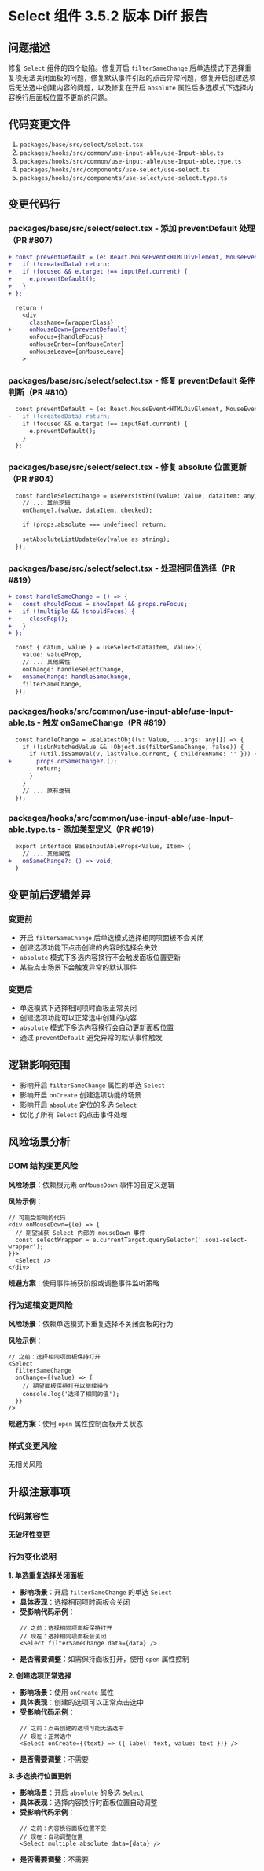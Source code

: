 # Select 组件 3.5.2 版本 Diff 报告

## 问题描述

修复 `Select` 组件的四个缺陷。修复开启 `filterSameChange` 后单选模式下选择重复项无法关闭面板的问题，修复默认事件引起的点击异常问题，修复开启创建选项后无法选中创建内容的问题，以及修复在开启 `absolute` 属性后多选模式下选择内容换行后面板位置不更新的问题。

## 代码变更文件

1. `packages/base/src/select/select.tsx`
2. `packages/hooks/src/common/use-input-able/use-Input-able.ts`
3. `packages/hooks/src/common/use-input-able/use-Input-able.type.ts`
4. `packages/hooks/src/components/use-select/use-select.ts`
5. `packages/hooks/src/components/use-select/use-select.type.ts`

## 变更代码行

### packages/base/src/select/select.tsx - 添加 preventDefault 处理（PR #807）

```diff
+ const preventDefault = (e: React.MouseEvent<HTMLDivElement, MouseEvent>) => {
+   if (!createdData) return;
+   if (focused && e.target !== inputRef.current) {
+     e.preventDefault();
+   }
+ };

  return (
    <div
      className={wrapperClass}
+     onMouseDown={preventDefault}
      onFocus={handleFocus}
      onMouseEnter={onMouseEnter}
      onMouseLeave={onMouseLeave}
    >
```

### packages/base/src/select/select.tsx - 修复 preventDefault 条件判断（PR #810）

```diff
  const preventDefault = (e: React.MouseEvent<HTMLDivElement, MouseEvent>) => {
-   if (!createdData) return;
    if (focused && e.target !== inputRef.current) {
      e.preventDefault();
    }
  };
```

### packages/base/src/select/select.tsx - 修复 absolute 位置更新（PR #804）

```diff
  const handleSelectChange = usePersistFn((value: Value, dataItem: any, checked?: boolean) => {
    // ... 其他逻辑
    onChange?.(value, dataItem, checked);

    if (props.absolute === undefined) return;
    
    setAbsoluteListUpdateKey(value as string);
  });
```

### packages/base/src/select/select.tsx - 处理相同值选择（PR #819）

```diff
+ const handleSameChange = () => {
+   const shouldFocus = showInput && props.reFocus;
+   if (!multiple && !shouldFocus) {
+     closePop();
+   }
+ };

  const { datum, value } = useSelect<DataItem, Value>({
    value: valueProp,
    // ... 其他属性
    onChange: handleSelectChange,
+   onSameChange: handleSameChange,
    filterSameChange,
  });
```

### packages/hooks/src/common/use-input-able/use-Input-able.ts - 触发 onSameChange（PR #819）

```diff
  const handleChange = useLatestObj((v: Value, ...args: any[]) => {
    if (!isUnMatchedValue && !Object.is(filterSameChange, false)) {
      if (util.isSameVal(v, lastValue.current, { childrenName: '' })) {
+       props.onSameChange?.();
        return;
      }
    }
    // ... 原有逻辑
  });
```

### packages/hooks/src/common/use-input-able/use-Input-able.type.ts - 添加类型定义（PR #819）

```diff
  export interface BaseInputAbleProps<Value, Item> {
    // ... 其他属性
+   onSameChange?: () => void;
  }
```

## 变更前后逻辑差异

### 变更前
- 开启 `filterSameChange` 后单选模式选择相同项面板不会关闭
- 创建选项功能下点击创建的内容时选择会失效
- `absolute` 模式下多选内容换行不会触发面板位置更新
- 某些点击场景下会触发异常的默认事件

### 变更后
- 单选模式下选择相同项时面板正常关闭
- 创建选项功能可以正常选中创建的内容
- `absolute` 模式下多选内容换行会自动更新面板位置
- 通过 `preventDefault` 避免异常的默认事件触发

## 逻辑影响范围

- 影响开启 `filterSameChange` 属性的单选 `Select`
- 影响开启 `onCreate` 创建选项功能的场景
- 影响开启 `absolute` 定位的多选 `Select`
- 优化了所有 `Select` 的点击事件处理

## 风险场景分析

### DOM 结构变更风险

**风险场景**：依赖根元素 `onMouseDown` 事件的自定义逻辑

**风险示例**：
```tsx
// 可能受影响的代码
<div onMouseDown={(e) => {
  // 期望捕获 Select 内部的 mouseDown 事件
  const selectWrapper = e.currentTarget.querySelector('.soui-select-wrapper');
}}>
  <Select />
</div>
```

**规避方案**：使用事件捕获阶段或调整事件监听策略

### 行为逻辑变更风险

**风险场景**：依赖单选模式下重复选择不关闭面板的行为

**风险示例**：
```tsx
// 之前：选择相同项面板保持打开
<Select
  filterSameChange
  onChange={(value) => {
    // 期望面板保持打开以继续操作
    console.log('选择了相同的值');
  }}
/>
```

**规避方案**：使用 `open` 属性控制面板开关状态

### 样式变更风险
无相关风险

## 升级注意事项

### 代码兼容性
**无破坏性变更**

### 行为变化说明

**1. 单选重复选择关闭面板**
- **影响场景**：开启 `filterSameChange` 的单选 `Select`
- **具体表现**：选择相同项时面板会关闭
- **受影响代码示例**：
  ```tsx
  // 之前：选择相同项面板保持打开
  // 现在：选择相同项面板会关闭
  <Select filterSameChange data={data} />
  ```
- **是否需要调整**：如需保持面板打开，使用 `open` 属性控制

**2. 创建选项正常选择**
- **影响场景**：使用 `onCreate` 属性
- **具体表现**：创建的选项可以正常点击选中
- **受影响代码示例**：
  ```tsx
  // 之前：点击创建的选项可能无法选中
  // 现在：正常选中
  <Select onCreate={(text) => ({ label: text, value: text })} />
  ```
- **是否需要调整**：不需要

**3. 多选换行位置更新**
- **影响场景**：开启 `absolute` 的多选 `Select`
- **具体表现**：选择内容换行时面板位置自动调整
- **受影响代码示例**：
  ```tsx
  // 之前：内容换行面板位置不变
  // 现在：自动调整位置
  <Select multiple absolute data={data} />
  ```
- **是否需要调整**：不需要